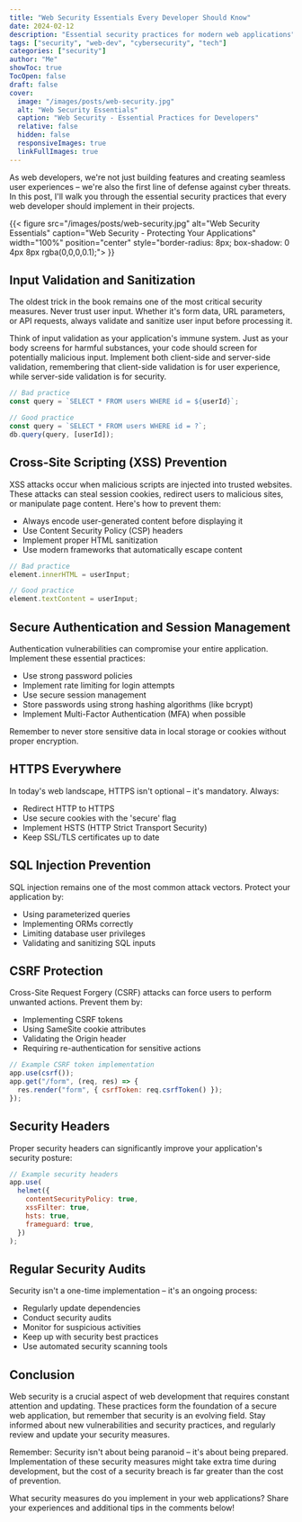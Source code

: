```yaml
---
title: "Web Security Essentials Every Developer Should Know"
date: 2024-02-12
description: "Essential security practices for modern web applications"
tags: ["security", "web-dev", "cybersecurity", "tech"]
categories: ["security"]
author: "Me"
showToc: true
TocOpen: false
draft: false
cover:
  image: "/images/posts/web-security.jpg"
  alt: "Web Security Essentials"
  caption: "Web Security - Essential Practices for Developers"
  relative: false
  hidden: false
  responsiveImages: true
  linkFullImages: true
---
```


As web developers, we're not just building features and creating seamless user experiences – we're also the first line of defense against cyber threats. In this post, I'll walk you through the essential security practices that every web developer should implement in their projects.

{{< figure
src="/images/posts/web-security.jpg"
alt="Web Security Essentials"
caption="Web Security - Protecting Your Applications"
width="100%"
position="center"
style="border-radius: 8px; box-shadow: 0 4px 8px rgba(0,0,0,0.1);"> }}

## Input Validation and Sanitization

The oldest trick in the book remains one of the most critical security measures. Never trust user input. Whether it's form data, URL parameters, or API requests, always validate and sanitize user input before processing it.

Think of input validation as your application's immune system. Just as your body screens for harmful substances, your code should screen for potentially malicious input. Implement both client-side and server-side validation, remembering that client-side validation is for user experience, while server-side validation is for security.

```javascript
// Bad practice
const query = `SELECT * FROM users WHERE id = ${userId}`;

// Good practice
const query = `SELECT * FROM users WHERE id = ?`;
db.query(query, [userId]);
```

## Cross-Site Scripting (XSS) Prevention

XSS attacks occur when malicious scripts are injected into trusted websites. These attacks can steal session cookies, redirect users to malicious sites, or manipulate page content. Here's how to prevent them:

- Always encode user-generated content before displaying it
- Use Content Security Policy (CSP) headers
- Implement proper HTML sanitization
- Use modern frameworks that automatically escape content

```javascript
// Bad practice
element.innerHTML = userInput;

// Good practice
element.textContent = userInput;
```

## Secure Authentication and Session Management

Authentication vulnerabilities can compromise your entire application. Implement these essential practices:

- Use strong password policies
- Implement rate limiting for login attempts
- Use secure session management
- Store passwords using strong hashing algorithms (like bcrypt)
- Implement Multi-Factor Authentication (MFA) when possible

Remember to never store sensitive data in local storage or cookies without proper encryption.

## HTTPS Everywhere

In today's web landscape, HTTPS isn't optional – it's mandatory. Always:

- Redirect HTTP to HTTPS
- Use secure cookies with the 'secure' flag
- Implement HSTS (HTTP Strict Transport Security)
- Keep SSL/TLS certificates up to date

## SQL Injection Prevention

SQL injection remains one of the most common attack vectors. Protect your application by:

- Using parameterized queries
- Implementing ORMs correctly
- Limiting database user privileges
- Validating and sanitizing SQL inputs

## CSRF Protection

Cross-Site Request Forgery (CSRF) attacks can force users to perform unwanted actions. Prevent them by:

- Implementing CSRF tokens
- Using SameSite cookie attributes
- Validating the Origin header
- Requiring re-authentication for sensitive actions

```javascript
// Example CSRF token implementation
app.use(csrf());
app.get("/form", (req, res) => {
  res.render("form", { csrfToken: req.csrfToken() });
});
```

## Security Headers

Proper security headers can significantly improve your application's security posture:

```javascript
// Example security headers
app.use(
  helmet({
    contentSecurityPolicy: true,
    xssFilter: true,
    hsts: true,
    frameguard: true,
  })
);
```

## Regular Security Audits

Security isn't a one-time implementation – it's an ongoing process:

- Regularly update dependencies
- Conduct security audits
- Monitor for suspicious activities
- Keep up with security best practices
- Use automated security scanning tools

## Conclusion

Web security is a crucial aspect of web development that requires constant attention and updating. These practices form the foundation of a secure web application, but remember that security is an evolving field. Stay informed about new vulnerabilities and security practices, and regularly review and update your security measures.

Remember: Security isn't about being paranoid – it's about being prepared. Implementation of these security measures might take extra time during development, but the cost of a security breach is far greater than the cost of prevention.

What security measures do you implement in your web applications? Share your experiences and additional tips in the comments below!
